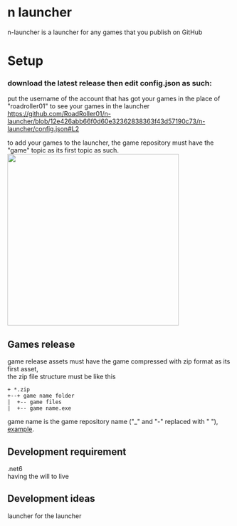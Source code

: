 # n launcher
n-launcher is a launcher for any games that you publish on GitHub

# Setup
### download the latest release then edit config.json as such:

put the username of the account that has got your games in the place of "roadroller01" to see your games in the launcher  
https://github.com/RoadRoller01/n-launcher/blob/12e426abb66f0d60e32362838363f43d57190c73/n-launcher/config.json#L2

to add your games to the launcher, the game repository must have the "game" topic as its first topic as such.  
<img src="https://user-images.githubusercontent.com/48331562/172175903-b78fba23-a88b-4333-bc07-a26b86761619.png" width="385px" align="center">

## Games release
game release assets must have the game compressed with zip format as its first asset,  
the zip file structure must be like this 
```
+ *.zip
+--+ game name folder
|  +-- game files
|  +-- game name.exe
```
game name is the game repository name ("_" and "-" replaced with " "),  
[example](https://github.com/RoadRoller01/NSimulator/releases/latest).


## Development requirement
.net6  
having the will to live 

## Development ideas
launcher for the launcher
